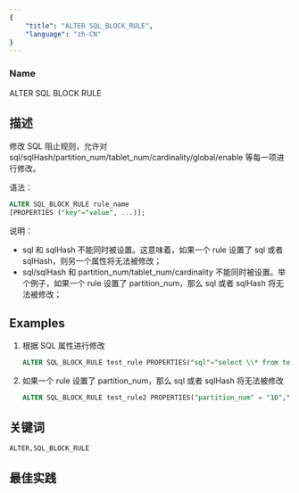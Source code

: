 ```yaml
---
{
    "title": "ALTER SQL_BLOCK_RULE",
    "language": "zh-CN"
}
---
```


<!--
Licensed to the Apache Software Foundation (ASF) under one
or more contributor license agreements.  See the NOTICE file
distributed with this work for additional information
regarding copyright ownership.  The ASF licenses this file
to you under the Apache License, Version 2.0 (the
"License"); you may not use this file except in compliance
with the License.  You may obtain a copy of the License at

  http://www.apache.org/licenses/LICENSE-2.0

Unless required by applicable law or agreed to in writing,
software distributed under the License is distributed on an
"AS IS" BASIS, WITHOUT WARRANTIES OR CONDITIONS OF ANY
KIND, either express or implied.  See the License for the
specific language governing permissions and limitations
under the License.
-->


### Name

ALTER SQL BLOCK RULE

## 描述


修改 SQL 阻止规则，允许对 sql/sqlHash/partition_num/tablet_num/cardinality/global/enable 等每一项进行修改。

语法：

```sql
ALTER SQL_BLOCK_RULE rule_name 
[PROPERTIES ("key"="value", ...)];
```

说明：
- sql 和 sqlHash 不能同时被设置。这意味着，如果一个 rule 设置了 sql 或者 sqlHash，则另一个属性将无法被修改；
- sql/sqlHash 和 partition_num/tablet_num/cardinality 不能同时被设置。举个例子，如果一个 rule 设置了 partition_num，那么 sql 或者 sqlHash 将无法被修改；


## Examples

1. 根据 SQL 属性进行修改

    ```sql
    ALTER SQL_BLOCK_RULE test_rule PROPERTIES("sql"="select \\* from test_table","enable"="true")
    ```

2. 如果一个 rule 设置了 partition_num，那么 sql 或者 sqlHash 将无法被修改

    ```sql
    ALTER SQL_BLOCK_RULE test_rule2 PROPERTIES("partition_num" = "10","tablet_num"="300","enable"="true")
    ```

## 关键词

```text
ALTER,SQL_BLOCK_RULE
```

## 最佳实践
